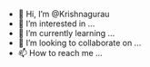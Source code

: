 - 👋 Hi, I’m @Krishnagurau
- 👀 I’m interested in ...
- 🌱 I’m currently learning ...
- 💞️ I’m looking to collaborate on ...
- 📫 How to reach me ...

<!---
Krishnagurau/Krishnagurau is a ✨ special ✨ repository because its `README.md` (this file) appears on your GitHub profile.
You can click the Preview link to take a look at your changes.
--->
